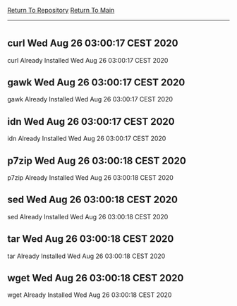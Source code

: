 [Return To Repository](https://github.com/bast69/piholeparser/)
[Return To Main](https://github.com/bast69/piholeparser/blob/master/RecentRunLogs/Mainlog.md)
____________________________________
# 
## curl Wed Aug 26 03:00:17 CEST 2020
curl Already Installed Wed Aug 26 03:00:17 CEST 2020
## gawk Wed Aug 26 03:00:17 CEST 2020
gawk Already Installed Wed Aug 26 03:00:17 CEST 2020
## idn Wed Aug 26 03:00:17 CEST 2020
idn Already Installed Wed Aug 26 03:00:17 CEST 2020
## p7zip Wed Aug 26 03:00:18 CEST 2020
p7zip Already Installed Wed Aug 26 03:00:18 CEST 2020
## sed Wed Aug 26 03:00:18 CEST 2020
sed Already Installed Wed Aug 26 03:00:18 CEST 2020
## tar Wed Aug 26 03:00:18 CEST 2020
tar Already Installed Wed Aug 26 03:00:18 CEST 2020
## wget Wed Aug 26 03:00:18 CEST 2020
wget Already Installed Wed Aug 26 03:00:18 CEST 2020
